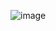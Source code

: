 ![image](https://github.com/nikhil5731/API-Tracker-Assignment/assets/105017554/47c8c826-091d-4d5c-b5b4-793c9ec1cba5)
